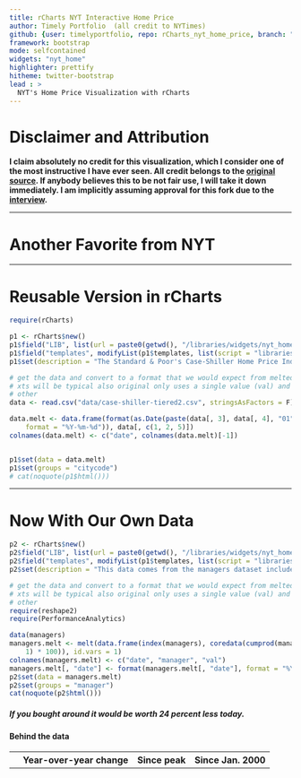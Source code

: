 ```yaml
---
title: rCharts NYT Interactive Home Price
author: Timely Portfolio  (all credit to NYTimes)
github: {user: timelyportfolio, repo: rCharts_nyt_home_price, branch: "gh-pages"}
framework: bootstrap
mode: selfcontained
widgets: "nyt_home"
highlighter: prettify
hitheme: twitter-bootstrap
lead : >
  NYT's Home Price Visualization with rCharts
---
```


# Disclaimer and Attribution

**I claim absolutely no credit for this visualization, which I consider one of the most instructive I have ever seen.  All credit belongs to the <a href = "http://www.nytimes.com/interactive/2011/05/31/business/economy/case-shiller-index.html" >original source</a>.  If anybody believes this to be not fair use, I will take it down immediately.  I am implicitly assuming approval for this fork due to the <a href = "http://datastori.es/data-stories-22-nyt-graphics-and-d3-with-mike-bostock-and-shan-carter/">interview</a>.** 




---
# Another Favorite from NYT
  


---
# Reusable Version in rCharts


```r
require(rCharts)

p1 <- rCharts$new()
p1$field("LIB", list(url = paste0(getwd(), "/libraries/widgets/nyt_home"), name = ""))
p1$field("templates", modifyList(p1$templates, list(script = "libraries/widgets/nyt_home/layouts/nyt_home.html")))
p1$set(description = "The Standard & Poor's Case-Shiller Home Price Index for 20 major metropolitan areas is one of the most closely watched gauges of the housing market. The figures for April were released June 25. Figures shown here are not seasonally adjusted or adjusted for inflation.")

# get the data and convert to a format that we would expect from melted
# xts will be typical also original only uses a single value (val) and not
# other
data <- read.csv("data/case-shiller-tiered2.csv", stringsAsFactors = F)

data.melt <- data.frame(format(as.Date(paste(data[, 3], data[, 4], "01", sep = "-"), 
    format = "%Y-%m-%d")), data[, c(1, 2, 5)])
colnames(data.melt) <- c("date", colnames(data.melt)[-1])


p1$set(data = data.melt)
p1$set(groups = "citycode")
# cat(noquote(p1$html()))
```


---
# Now With Our Own Data


```r
p2 <- rCharts$new()
p2$field("LIB", list(url = paste0(getwd(), "/libraries/widgets/nyt_home"), name = ""))
p2$field("templates", modifyList(p1$templates, list(script = "libraries/widgets/nyt_home/layouts/nyt_home.html")))
p2$set(description = "This data comes from the managers dataset included in the R package PerformanceAnalytics.")

# get the data and convert to a format that we would expect from melted
# xts will be typical also original only uses a single value (val) and not
# other
require(reshape2)
require(PerformanceAnalytics)

data(managers)
managers.melt <- melt(data.frame(index(managers), coredata(cumprod(managers + 
    1) * 100)), id.vars = 1)
colnames(managers.melt) <- c("date", "manager", "val")
managers.melt[, "date"] <- format(managers.melt[, "date"], format = "%Y-%m-%d")
p2$set(data = managers.melt)
p2$set(groups = "manager")
cat(noquote(p2$html()))
```

<!--Attribution:NYT Interactive http://www.nytimes.com/interactive/2011/05/31/business/economy/case-shiller-index.html-->

<div id="interactiveFreeFormMain">
<div class="g-shell">
<div class="g-tooltip">
<span class="g-playername-tooltip"></span>
<span class="g-dltype-tooltip"></span>
<span class="g-salary-tooltip"></span>
</div>
<h5 class="g-intro-sentence">
If you bought
<span class="g-selector g-city-selector"></span>
around
<span class="g-selector g-month-selector"></span>
<span class="g-selector g-date-selector"></span>
it would be worth
<span class="g-answer">24 percent less</span> today.
</h5>
<div class="g-chart"></div>
<div class="g-table-container">
<div class="g-table-intro">
<h4>Behind the data </h4>
<p class="g-table-readin"></p>
</div>
<table class="g-table">
<tr>
<th class="g-proper-city"></th>
<th class="g-yoy-chg" colspan="2">Year-over-year change</th>
<th class="g-peak-month-td" colspan="2">Since peak</th>
<th class="g-change-since-selected" colspan="2"> <span class="g-date-compare">Since Jan. 2000</span></th>
</tr>
</table>
</div>
</div>


<script>
(function() {
  var params = {
 "dom": "chart319873003ea",
"width":    800,
"height":    400,
"description": "This data comes from the managers dataset included in the R package PerformanceAnalytics.",
"data": {
 "date": [ "1996-01-31", "1996-02-29", "1996-03-31", "1996-04-30", "1996-05-31", "1996-06-30", "1996-07-31", "1996-08-31", "1996-09-30", "1996-10-31", "1996-11-30", "1996-12-31", "1997-01-31", "1997-02-28", "1997-03-31", "1997-04-30", "1997-05-31", "1997-06-30", "1997-07-31", "1997-08-31", "1997-09-30", "1997-10-31", "1997-11-30", "1997-12-31", "1998-01-31", "1998-02-28", "1998-03-31", "1998-04-30", "1998-05-31", "1998-06-30", "1998-07-31", "1998-08-31", "1998-09-30", "1998-10-31", "1998-11-30", "1998-12-31", "1999-01-31", "1999-02-28", "1999-03-31", "1999-04-30", "1999-05-31", "1999-06-30", "1999-07-31", "1999-08-31", "1999-09-30", "1999-10-31", "1999-11-30", "1999-12-31", "2000-01-31", "2000-02-29", "2000-03-31", "2000-04-30", "2000-05-31", "2000-06-30", "2000-07-31", "2000-08-31", "2000-09-30", "2000-10-31", "2000-11-30", "2000-12-31", "2001-01-31", "2001-02-28", "2001-03-31", "2001-04-30", "2001-05-31", "2001-06-30", "2001-07-31", "2001-08-31", "2001-09-30", "2001-10-31", "2001-11-30", "2001-12-31", "2002-01-31", "2002-02-28", "2002-03-31", "2002-04-30", "2002-05-31", "2002-06-30", "2002-07-31", "2002-08-31", "2002-09-30", "2002-10-31", "2002-11-30", "2002-12-31", "2003-01-31", "2003-02-28", "2003-03-31", "2003-04-30", "2003-05-31", "2003-06-30", "2003-07-31", "2003-08-31", "2003-09-30", "2003-10-31", "2003-11-30", "2003-12-31", "2004-01-31", "2004-02-29", "2004-03-31", "2004-04-30", "2004-05-31", "2004-06-30", "2004-07-31", "2004-08-31", "2004-09-30", "2004-10-31", "2004-11-30", "2004-12-31", "2005-01-31", "2005-02-28", "2005-03-31", "2005-04-30", "2005-05-31", "2005-06-30", "2005-07-31", "2005-08-31", "2005-09-30", "2005-10-31", "2005-11-30", "2005-12-31", "2006-01-31", "2006-02-28", "2006-03-31", "2006-04-30", "2006-05-31", "2006-06-30", "2006-07-31", "2006-08-31", "2006-09-30", "2006-10-31", "2006-11-30", "2006-12-31", "1996-01-31", "1996-02-29", "1996-03-31", "1996-04-30", "1996-05-31", "1996-06-30", "1996-07-31", "1996-08-31", "1996-09-30", "1996-10-31", "1996-11-30", "1996-12-31", "1997-01-31", "1997-02-28", "1997-03-31", "1997-04-30", "1997-05-31", "1997-06-30", "1997-07-31", "1997-08-31", "1997-09-30", "1997-10-31", "1997-11-30", "1997-12-31", "1998-01-31", "1998-02-28", "1998-03-31", "1998-04-30", "1998-05-31", "1998-06-30", "1998-07-31", "1998-08-31", "1998-09-30", "1998-10-31", "1998-11-30", "1998-12-31", "1999-01-31", "1999-02-28", "1999-03-31", "1999-04-30", "1999-05-31", "1999-06-30", "1999-07-31", "1999-08-31", "1999-09-30", "1999-10-31", "1999-11-30", "1999-12-31", "2000-01-31", "2000-02-29", "2000-03-31", "2000-04-30", "2000-05-31", "2000-06-30", "2000-07-31", "2000-08-31", "2000-09-30", "2000-10-31", "2000-11-30", "2000-12-31", "2001-01-31", "2001-02-28", "2001-03-31", "2001-04-30", "2001-05-31", "2001-06-30", "2001-07-31", "2001-08-31", "2001-09-30", "2001-10-31", "2001-11-30", "2001-12-31", "2002-01-31", "2002-02-28", "2002-03-31", "2002-04-30", "2002-05-31", "2002-06-30", "2002-07-31", "2002-08-31", "2002-09-30", "2002-10-31", "2002-11-30", "2002-12-31", "2003-01-31", "2003-02-28", "2003-03-31", "2003-04-30", "2003-05-31", "2003-06-30", "2003-07-31", "2003-08-31", "2003-09-30", "2003-10-31", "2003-11-30", "2003-12-31", "2004-01-31", "2004-02-29", "2004-03-31", "2004-04-30", "2004-05-31", "2004-06-30", "2004-07-31", "2004-08-31", "2004-09-30", "2004-10-31", "2004-11-30", "2004-12-31", "2005-01-31", "2005-02-28", "2005-03-31", "2005-04-30", "2005-05-31", "2005-06-30", "2005-07-31", "2005-08-31", "2005-09-30", "2005-10-31", "2005-11-30", "2005-12-31", "2006-01-31", "2006-02-28", "2006-03-31", "2006-04-30", "2006-05-31", "2006-06-30", "2006-07-31", "2006-08-31", "2006-09-30", "2006-10-31", "2006-11-30", "2006-12-31", "1996-01-31", "1996-02-29", "1996-03-31", "1996-04-30", "1996-05-31", "1996-06-30", "1996-07-31", "1996-08-31", "1996-09-30", "1996-10-31", "1996-11-30", "1996-12-31", "1997-01-31", "1997-02-28", "1997-03-31", "1997-04-30", "1997-05-31", "1997-06-30", "1997-07-31", "1997-08-31", "1997-09-30", "1997-10-31", "1997-11-30", "1997-12-31", "1998-01-31", "1998-02-28", "1998-03-31", "1998-04-30", "1998-05-31", "1998-06-30", "1998-07-31", "1998-08-31", "1998-09-30", "1998-10-31", "1998-11-30", "1998-12-31", "1999-01-31", "1999-02-28", "1999-03-31", "1999-04-30", "1999-05-31", "1999-06-30", "1999-07-31", "1999-08-31", "1999-09-30", "1999-10-31", "1999-11-30", "1999-12-31", "2000-01-31", "2000-02-29", "2000-03-31", "2000-04-30", "2000-05-31", "2000-06-30", "2000-07-31", "2000-08-31", "2000-09-30", "2000-10-31", "2000-11-30", "2000-12-31", "2001-01-31", "2001-02-28", "2001-03-31", "2001-04-30", "2001-05-31", "2001-06-30", "2001-07-31", "2001-08-31", "2001-09-30", "2001-10-31", "2001-11-30", "2001-12-31", "2002-01-31", "2002-02-28", "2002-03-31", "2002-04-30", "2002-05-31", "2002-06-30", "2002-07-31", "2002-08-31", "2002-09-30", "2002-10-31", "2002-11-30", "2002-12-31", "2003-01-31", "2003-02-28", "2003-03-31", "2003-04-30", "2003-05-31", "2003-06-30", "2003-07-31", "2003-08-31", "2003-09-30", "2003-10-31", "2003-11-30", "2003-12-31", "2004-01-31", "2004-02-29", "2004-03-31", "2004-04-30", "2004-05-31", "2004-06-30", "2004-07-31", "2004-08-31", "2004-09-30", "2004-10-31", "2004-11-30", "2004-12-31", "2005-01-31", "2005-02-28", "2005-03-31", "2005-04-30", "2005-05-31", "2005-06-30", "2005-07-31", "2005-08-31", "2005-09-30", "2005-10-31", "2005-11-30", "2005-12-31", "2006-01-31", "2006-02-28", "2006-03-31", "2006-04-30", "2006-05-31", "2006-06-30", "2006-07-31", "2006-08-31", "2006-09-30", "2006-10-31", "2006-11-30", "2006-12-31", "1996-01-31", "1996-02-29", "1996-03-31", "1996-04-30", "1996-05-31", "1996-06-30", "1996-07-31", "1996-08-31", "1996-09-30", "1996-10-31", "1996-11-30", "1996-12-31", "1997-01-31", "1997-02-28", "1997-03-31", "1997-04-30", "1997-05-31", "1997-06-30", "1997-07-31", "1997-08-31", "1997-09-30", "1997-10-31", "1997-11-30", "1997-12-31", "1998-01-31", "1998-02-28", "1998-03-31", "1998-04-30", "1998-05-31", "1998-06-30", "1998-07-31", "1998-08-31", "1998-09-30", "1998-10-31", "1998-11-30", "1998-12-31", "1999-01-31", "1999-02-28", "1999-03-31", "1999-04-30", "1999-05-31", "1999-06-30", "1999-07-31", "1999-08-31", "1999-09-30", "1999-10-31", "1999-11-30", "1999-12-31", "2000-01-31", "2000-02-29", "2000-03-31", "2000-04-30", "2000-05-31", "2000-06-30", "2000-07-31", "2000-08-31", "2000-09-30", "2000-10-31", "2000-11-30", "2000-12-31", "2001-01-31", "2001-02-28", "2001-03-31", "2001-04-30", "2001-05-31", "2001-06-30", "2001-07-31", "2001-08-31", "2001-09-30", "2001-10-31", "2001-11-30", "2001-12-31", "2002-01-31", "2002-02-28", "2002-03-31", "2002-04-30", "2002-05-31", "2002-06-30", "2002-07-31", "2002-08-31", "2002-09-30", "2002-10-31", "2002-11-30", "2002-12-31", "2003-01-31", "2003-02-28", "2003-03-31", "2003-04-30", "2003-05-31", "2003-06-30", "2003-07-31", "2003-08-31", "2003-09-30", "2003-10-31", "2003-11-30", "2003-12-31", "2004-01-31", "2004-02-29", "2004-03-31", "2004-04-30", "2004-05-31", "2004-06-30", "2004-07-31", "2004-08-31", "2004-09-30", "2004-10-31", "2004-11-30", "2004-12-31", "2005-01-31", "2005-02-28", "2005-03-31", "2005-04-30", "2005-05-31", "2005-06-30", "2005-07-31", "2005-08-31", "2005-09-30", "2005-10-31", "2005-11-30", "2005-12-31", "2006-01-31", "2006-02-28", "2006-03-31", "2006-04-30", "2006-05-31", "2006-06-30", "2006-07-31", "2006-08-31", "2006-09-30", "2006-10-31", "2006-11-30", "2006-12-31", "1996-01-31", "1996-02-29", "1996-03-31", "1996-04-30", "1996-05-31", "1996-06-30", "1996-07-31", "1996-08-31", "1996-09-30", "1996-10-31", "1996-11-30", "1996-12-31", "1997-01-31", "1997-02-28", "1997-03-31", "1997-04-30", "1997-05-31", "1997-06-30", "1997-07-31", "1997-08-31", "1997-09-30", "1997-10-31", "1997-11-30", "1997-12-31", "1998-01-31", "1998-02-28", "1998-03-31", "1998-04-30", "1998-05-31", "1998-06-30", "1998-07-31", "1998-08-31", "1998-09-30", "1998-10-31", "1998-11-30", "1998-12-31", "1999-01-31", "1999-02-28", "1999-03-31", "1999-04-30", "1999-05-31", "1999-06-30", "1999-07-31", "1999-08-31", "1999-09-30", "1999-10-31", "1999-11-30", "1999-12-31", "2000-01-31", "2000-02-29", "2000-03-31", "2000-04-30", "2000-05-31", "2000-06-30", "2000-07-31", "2000-08-31", "2000-09-30", "2000-10-31", "2000-11-30", "2000-12-31", "2001-01-31", "2001-02-28", "2001-03-31", "2001-04-30", "2001-05-31", "2001-06-30", "2001-07-31", "2001-08-31", "2001-09-30", "2001-10-31", "2001-11-30", "2001-12-31", "2002-01-31", "2002-02-28", "2002-03-31", "2002-04-30", "2002-05-31", "2002-06-30", "2002-07-31", "2002-08-31", "2002-09-30", "2002-10-31", "2002-11-30", "2002-12-31", "2003-01-31", "2003-02-28", "2003-03-31", "2003-04-30", "2003-05-31", "2003-06-30", "2003-07-31", "2003-08-31", "2003-09-30", "2003-10-31", "2003-11-30", "2003-12-31", "2004-01-31", "2004-02-29", "2004-03-31", "2004-04-30", "2004-05-31", "2004-06-30", "2004-07-31", "2004-08-31", "2004-09-30", "2004-10-31", "2004-11-30", "2004-12-31", "2005-01-31", "2005-02-28", "2005-03-31", "2005-04-30", "2005-05-31", "2005-06-30", "2005-07-31", "2005-08-31", "2005-09-30", "2005-10-31", "2005-11-30", "2005-12-31", "2006-01-31", "2006-02-28", "2006-03-31", "2006-04-30", "2006-05-31", "2006-06-30", "2006-07-31", "2006-08-31", "2006-09-30", "2006-10-31", "2006-11-30", "2006-12-31", "1996-01-31", "1996-02-29", "1996-03-31", "1996-04-30", "1996-05-31", "1996-06-30", "1996-07-31", "1996-08-31", "1996-09-30", "1996-10-31", "1996-11-30", "1996-12-31", "1997-01-31", "1997-02-28", "1997-03-31", "1997-04-30", "1997-05-31", "1997-06-30", "1997-07-31", "1997-08-31", "1997-09-30", "1997-10-31", "1997-11-30", "1997-12-31", "1998-01-31", "1998-02-28", "1998-03-31", "1998-04-30", "1998-05-31", "1998-06-30", "1998-07-31", "1998-08-31", "1998-09-30", "1998-10-31", "1998-11-30", "1998-12-31", "1999-01-31", "1999-02-28", "1999-03-31", "1999-04-30", "1999-05-31", "1999-06-30", "1999-07-31", "1999-08-31", "1999-09-30", "1999-10-31", "1999-11-30", "1999-12-31", "2000-01-31", "2000-02-29", "2000-03-31", "2000-04-30", "2000-05-31", "2000-06-30", "2000-07-31", "2000-08-31", "2000-09-30", "2000-10-31", "2000-11-30", "2000-12-31", "2001-01-31", "2001-02-28", "2001-03-31", "2001-04-30", "2001-05-31", "2001-06-30", "2001-07-31", "2001-08-31", "2001-09-30", "2001-10-31", "2001-11-30", "2001-12-31", "2002-01-31", "2002-02-28", "2002-03-31", "2002-04-30", "2002-05-31", "2002-06-30", "2002-07-31", "2002-08-31", "2002-09-30", "2002-10-31", "2002-11-30", "2002-12-31", "2003-01-31", "2003-02-28", "2003-03-31", "2003-04-30", "2003-05-31", "2003-06-30", "2003-07-31", "2003-08-31", "2003-09-30", "2003-10-31", "2003-11-30", "2003-12-31", "2004-01-31", "2004-02-29", "2004-03-31", "2004-04-30", "2004-05-31", "2004-06-30", "2004-07-31", "2004-08-31", "2004-09-30", "2004-10-31", "2004-11-30", "2004-12-31", "2005-01-31", "2005-02-28", "2005-03-31", "2005-04-30", "2005-05-31", "2005-06-30", "2005-07-31", "2005-08-31", "2005-09-30", "2005-10-31", "2005-11-30", "2005-12-31", "2006-01-31", "2006-02-28", "2006-03-31", "2006-04-30", "2006-05-31", "2006-06-30", "2006-07-31", "2006-08-31", "2006-09-30", "2006-10-31", "2006-11-30", "2006-12-31", "1996-01-31", "1996-02-29", "1996-03-31", "1996-04-30", "1996-05-31", "1996-06-30", "1996-07-31", "1996-08-31", "1996-09-30", "1996-10-31", "1996-11-30", "1996-12-31", "1997-01-31", "1997-02-28", "1997-03-31", "1997-04-30", "1997-05-31", "1997-06-30", "1997-07-31", "1997-08-31", "1997-09-30", "1997-10-31", "1997-11-30", "1997-12-31", "1998-01-31", "1998-02-28", "1998-03-31", "1998-04-30", "1998-05-31", "1998-06-30", "1998-07-31", "1998-08-31", "1998-09-30", "1998-10-31", "1998-11-30", "1998-12-31", "1999-01-31", "1999-02-28", "1999-03-31", "1999-04-30", "1999-05-31", "1999-06-30", "1999-07-31", "1999-08-31", "1999-09-30", "1999-10-31", "1999-11-30", "1999-12-31", "2000-01-31", "2000-02-29", "2000-03-31", "2000-04-30", "2000-05-31", "2000-06-30", "2000-07-31", "2000-08-31", "2000-09-30", "2000-10-31", "2000-11-30", "2000-12-31", "2001-01-31", "2001-02-28", "2001-03-31", "2001-04-30", "2001-05-31", "2001-06-30", "2001-07-31", "2001-08-31", "2001-09-30", "2001-10-31", "2001-11-30", "2001-12-31", "2002-01-31", "2002-02-28", "2002-03-31", "2002-04-30", "2002-05-31", "2002-06-30", "2002-07-31", "2002-08-31", "2002-09-30", "2002-10-31", "2002-11-30", "2002-12-31", "2003-01-31", "2003-02-28", "2003-03-31", "2003-04-30", "2003-05-31", "2003-06-30", "2003-07-31", "2003-08-31", "2003-09-30", "2003-10-31", "2003-11-30", "2003-12-31", "2004-01-31", "2004-02-29", "2004-03-31", "2004-04-30", "2004-05-31", "2004-06-30", "2004-07-31", "2004-08-31", "2004-09-30", "2004-10-31", "2004-11-30", "2004-12-31", "2005-01-31", "2005-02-28", "2005-03-31", "2005-04-30", "2005-05-31", "2005-06-30", "2005-07-31", "2005-08-31", "2005-09-30", "2005-10-31", "2005-11-30", "2005-12-31", "2006-01-31", "2006-02-28", "2006-03-31", "2006-04-30", "2006-05-31", "2006-06-30", "2006-07-31", "2006-08-31", "2006-09-30", "2006-10-31", "2006-11-30", "2006-12-31", "1996-01-31", "1996-02-29", "1996-03-31", "1996-04-30", "1996-05-31", "1996-06-30", "1996-07-31", "1996-08-31", "1996-09-30", "1996-10-31", "1996-11-30", "1996-12-31", "1997-01-31", "1997-02-28", "1997-03-31", "1997-04-30", "1997-05-31", "1997-06-30", "1997-07-31", "1997-08-31", "1997-09-30", "1997-10-31", "1997-11-30", "1997-12-31", "1998-01-31", "1998-02-28", "1998-03-31", "1998-04-30", "1998-05-31", "1998-06-30", "1998-07-31", "1998-08-31", "1998-09-30", "1998-10-31", "1998-11-30", "1998-12-31", "1999-01-31", "1999-02-28", "1999-03-31", "1999-04-30", "1999-05-31", "1999-06-30", "1999-07-31", "1999-08-31", "1999-09-30", "1999-10-31", "1999-11-30", "1999-12-31", "2000-01-31", "2000-02-29", "2000-03-31", "2000-04-30", "2000-05-31", "2000-06-30", "2000-07-31", "2000-08-31", "2000-09-30", "2000-10-31", "2000-11-30", "2000-12-31", "2001-01-31", "2001-02-28", "2001-03-31", "2001-04-30", "2001-05-31", "2001-06-30", "2001-07-31", "2001-08-31", "2001-09-30", "2001-10-31", "2001-11-30", "2001-12-31", "2002-01-31", "2002-02-28", "2002-03-31", "2002-04-30", "2002-05-31", "2002-06-30", "2002-07-31", "2002-08-31", "2002-09-30", "2002-10-31", "2002-11-30", "2002-12-31", "2003-01-31", "2003-02-28", "2003-03-31", "2003-04-30", "2003-05-31", "2003-06-30", "2003-07-31", "2003-08-31", "2003-09-30", "2003-10-31", "2003-11-30", "2003-12-31", "2004-01-31", "2004-02-29", "2004-03-31", "2004-04-30", "2004-05-31", "2004-06-30", "2004-07-31", "2004-08-31", "2004-09-30", "2004-10-31", "2004-11-30", "2004-12-31", "2005-01-31", "2005-02-28", "2005-03-31", "2005-04-30", "2005-05-31", "2005-06-30", "2005-07-31", "2005-08-31", "2005-09-30", "2005-10-31", "2005-11-30", "2005-12-31", "2006-01-31", "2006-02-28", "2006-03-31", "2006-04-30", "2006-05-31", "2006-06-30", "2006-07-31", "2006-08-31", "2006-09-30", "2006-10-31", "2006-11-30", "2006-12-31", "1996-01-31", "1996-02-29", "1996-03-31", "1996-04-30", "1996-05-31", "1996-06-30", "1996-07-31", "1996-08-31", "1996-09-30", "1996-10-31", "1996-11-30", "1996-12-31", "1997-01-31", "1997-02-28", "1997-03-31", "1997-04-30", "1997-05-31", "1997-06-30", "1997-07-31", "1997-08-31", "1997-09-30", "1997-10-31", "1997-11-30", "1997-12-31", "1998-01-31", "1998-02-28", "1998-03-31", "1998-04-30", "1998-05-31", "1998-06-30", "1998-07-31", "1998-08-31", "1998-09-30", "1998-10-31", "1998-11-30", "1998-12-31", "1999-01-31", "1999-02-28", "1999-03-31", "1999-04-30", "1999-05-31", "1999-06-30", "1999-07-31", "1999-08-31", "1999-09-30", "1999-10-31", "1999-11-30", "1999-12-31", "2000-01-31", "2000-02-29", "2000-03-31", "2000-04-30", "2000-05-31", "2000-06-30", "2000-07-31", "2000-08-31", "2000-09-30", "2000-10-31", "2000-11-30", "2000-12-31", "2001-01-31", "2001-02-28", "2001-03-31", "2001-04-30", "2001-05-31", "2001-06-30", "2001-07-31", "2001-08-31", "2001-09-30", "2001-10-31", "2001-11-30", "2001-12-31", "2002-01-31", "2002-02-28", "2002-03-31", "2002-04-30", "2002-05-31", "2002-06-30", "2002-07-31", "2002-08-31", "2002-09-30", "2002-10-31", "2002-11-30", "2002-12-31", "2003-01-31", "2003-02-28", "2003-03-31", "2003-04-30", "2003-05-31", "2003-06-30", "2003-07-31", "2003-08-31", "2003-09-30", "2003-10-31", "2003-11-30", "2003-12-31", "2004-01-31", "2004-02-29", "2004-03-31", "2004-04-30", "2004-05-31", "2004-06-30", "2004-07-31", "2004-08-31", "2004-09-30", "2004-10-31", "2004-11-30", "2004-12-31", "2005-01-31", "2005-02-28", "2005-03-31", "2005-04-30", "2005-05-31", "2005-06-30", "2005-07-31", "2005-08-31", "2005-09-30", "2005-10-31", "2005-11-30", "2005-12-31", "2006-01-31", "2006-02-28", "2006-03-31", "2006-04-30", "2006-05-31", "2006-06-30", "2006-07-31", "2006-08-31", "2006-09-30", "2006-10-31", "2006-11-30", "2006-12-31", "1996-01-31", "1996-02-29", "1996-03-31", "1996-04-30", "1996-05-31", "1996-06-30", "1996-07-31", "1996-08-31", "1996-09-30", "1996-10-31", "1996-11-30", "1996-12-31", "1997-01-31", "1997-02-28", "1997-03-31", "1997-04-30", "1997-05-31", "1997-06-30", "1997-07-31", "1997-08-31", "1997-09-30", "1997-10-31", "1997-11-30", "1997-12-31", "1998-01-31", "1998-02-28", "1998-03-31", "1998-04-30", "1998-05-31", "1998-06-30", "1998-07-31", "1998-08-31", "1998-09-30", "1998-10-31", "1998-11-30", "1998-12-31", "1999-01-31", "1999-02-28", "1999-03-31", "1999-04-30", "1999-05-31", "1999-06-30", "1999-07-31", "1999-08-31", "1999-09-30", "1999-10-31", "1999-11-30", "1999-12-31", "2000-01-31", "2000-02-29", "2000-03-31", "2000-04-30", "2000-05-31", "2000-06-30", "2000-07-31", "2000-08-31", "2000-09-30", "2000-10-31", "2000-11-30", "2000-12-31", "2001-01-31", "2001-02-28", "2001-03-31", "2001-04-30", "2001-05-31", "2001-06-30", "2001-07-31", "2001-08-31", "2001-09-30", "2001-10-31", "2001-11-30", "2001-12-31", "2002-01-31", "2002-02-28", "2002-03-31", "2002-04-30", "2002-05-31", "2002-06-30", "2002-07-31", "2002-08-31", "2002-09-30", "2002-10-31", "2002-11-30", "2002-12-31", "2003-01-31", "2003-02-28", "2003-03-31", "2003-04-30", "2003-05-31", "2003-06-30", "2003-07-31", "2003-08-31", "2003-09-30", "2003-10-31", "2003-11-30", "2003-12-31", "2004-01-31", "2004-02-29", "2004-03-31", "2004-04-30", "2004-05-31", "2004-06-30", "2004-07-31", "2004-08-31", "2004-09-30", "2004-10-31", "2004-11-30", "2004-12-31", "2005-01-31", "2005-02-28", "2005-03-31", "2005-04-30", "2005-05-31", "2005-06-30", "2005-07-31", "2005-08-31", "2005-09-30", "2005-10-31", "2005-11-30", "2005-12-31", "2006-01-31", "2006-02-28", "2006-03-31", "2006-04-30", "2006-05-31", "2006-06-30", "2006-07-31", "2006-08-31", "2006-09-30", "2006-10-31", "2006-11-30", "2006-12-31" ],
"manager": [ "HAM1", "HAM1", "HAM1", "HAM1", "HAM1", "HAM1", "HAM1", "HAM1", "HAM1", "HAM1", "HAM1", "HAM1", "HAM1", "HAM1", "HAM1", "HAM1", "HAM1", "HAM1", "HAM1", "HAM1", "HAM1", "HAM1", "HAM1", "HAM1", "HAM1", "HAM1", "HAM1", "HAM1", "HAM1", "HAM1", "HAM1", "HAM1", "HAM1", "HAM1", "HAM1", "HAM1", "HAM1", "HAM1", "HAM1", "HAM1", "HAM1", "HAM1", "HAM1", "HAM1", "HAM1", "HAM1", "HAM1", "HAM1", "HAM1", "HAM1", "HAM1", "HAM1", "HAM1", "HAM1", "HAM1", "HAM1", "HAM1", "HAM1", "HAM1", "HAM1", "HAM1", "HAM1", "HAM1", "HAM1", "HAM1", "HAM1", "HAM1", "HAM1", "HAM1", "HAM1", "HAM1", "HAM1", "HAM1", "HAM1", "HAM1", "HAM1", "HAM1", "HAM1", "HAM1", "HAM1", "HAM1", "HAM1", "HAM1", "HAM1", "HAM1", "HAM1", "HAM1", "HAM1", "HAM1", "HAM1", "HAM1", "HAM1", "HAM1", "HAM1", "HAM1", "HAM1", "HAM1", "HAM1", "HAM1", "HAM1", "HAM1", "HAM1", "HAM1", "HAM1", "HAM1", "HAM1", "HAM1", "HAM1", "HAM1", "HAM1", "HAM1", "HAM1", "HAM1", "HAM1", "HAM1", "HAM1", "HAM1", "HAM1", "HAM1", "HAM1", "HAM1", "HAM1", "HAM1", "HAM1", "HAM1", "HAM1", "HAM1", "HAM1", "HAM1", "HAM1", "HAM1", "HAM1", "HAM2", "HAM2", "HAM2", "HAM2", "HAM2", "HAM2", "HAM2", "HAM2", "HAM2", "HAM2", "HAM2", "HAM2", "HAM2", "HAM2", "HAM2", "HAM2", "HAM2", "HAM2", "HAM2", "HAM2", "HAM2", "HAM2", "HAM2", "HAM2", "HAM2", "HAM2", "HAM2", "HAM2", "HAM2", "HAM2", "HAM2", "HAM2", "HAM2", "HAM2", "HAM2", "HAM2", "HAM2", "HAM2", "HAM2", "HAM2", "HAM2", "HAM2", "HAM2", "HAM2", "HAM2", "HAM2", "HAM2", "HAM2", "HAM2", "HAM2", "HAM2", "HAM2", "HAM2", "HAM2", "HAM2", "HAM2", "HAM2", "HAM2", "HAM2", "HAM2", "HAM2", "HAM2", "HAM2", "HAM2", "HAM2", "HAM2", "HAM2", "HAM2", "HAM2", "HAM2", "HAM2", "HAM2", "HAM2", "HAM2", "HAM2", "HAM2", "HAM2", "HAM2", "HAM2", "HAM2", "HAM2", "HAM2", "HAM2", "HAM2", "HAM2", "HAM2", "HAM2", "HAM2", "HAM2", "HAM2", "HAM2", "HAM2", "HAM2", "HAM2", "HAM2", "HAM2", "HAM2", "HAM2", "HAM2", "HAM2", "HAM2", "HAM2", "HAM2", "HAM2", "HAM2", "HAM2", "HAM2", "HAM2", "HAM2", "HAM2", "HAM2", "HAM2", "HAM2", "HAM2", "HAM2", "HAM2", "HAM2", "HAM2", "HAM2", "HAM2", "HAM2", "HAM2", "HAM2", "HAM2", "HAM2", "HAM2", "HAM2", "HAM2", "HAM2", "HAM2", "HAM2", "HAM2", "HAM3", "HAM3", "HAM3", "HAM3", "HAM3", "HAM3", "HAM3", "HAM3", "HAM3", "HAM3", "HAM3", "HAM3", "HAM3", "HAM3", "HAM3", "HAM3", "HAM3", "HAM3", "HAM3", "HAM3", "HAM3", "HAM3", "HAM3", "HAM3", "HAM3", "HAM3", "HAM3", "HAM3", "HAM3", "HAM3", "HAM3", "HAM3", "HAM3", "HAM3", "HAM3", "HAM3", "HAM3", "HAM3", "HAM3", "HAM3", "HAM3", "HAM3", "HAM3", "HAM3", "HAM3", "HAM3", "HAM3", "HAM3", "HAM3", "HAM3", "HAM3", "HAM3", "HAM3", "HAM3", "HAM3", "HAM3", "HAM3", "HAM3", "HAM3", "HAM3", "HAM3", "HAM3", "HAM3", "HAM3", "HAM3", "HAM3", "HAM3", "HAM3", "HAM3", "HAM3", "HAM3", "HAM3", "HAM3", "HAM3", "HAM3", "HAM3", "HAM3", "HAM3", "HAM3", "HAM3", "HAM3", "HAM3", "HAM3", "HAM3", "HAM3", "HAM3", "HAM3", "HAM3", "HAM3", "HAM3", "HAM3", "HAM3", "HAM3", "HAM3", "HAM3", "HAM3", "HAM3", "HAM3", "HAM3", "HAM3", "HAM3", "HAM3", "HAM3", "HAM3", "HAM3", "HAM3", "HAM3", "HAM3", "HAM3", "HAM3", "HAM3", "HAM3", "HAM3", "HAM3", "HAM3", "HAM3", "HAM3", "HAM3", "HAM3", "HAM3", "HAM3", "HAM3", "HAM3", "HAM3", "HAM3", "HAM3", "HAM3", "HAM3", "HAM3", "HAM3", "HAM3", "HAM3", "HAM4", "HAM4", "HAM4", "HAM4", "HAM4", "HAM4", "HAM4", "HAM4", "HAM4", "HAM4", "HAM4", "HAM4", "HAM4", "HAM4", "HAM4", "HAM4", "HAM4", "HAM4", "HAM4", "HAM4", "HAM4", "HAM4", "HAM4", "HAM4", "HAM4", "HAM4", "HAM4", "HAM4", "HAM4", "HAM4", "HAM4", "HAM4", "HAM4", "HAM4", "HAM4", "HAM4", "HAM4", "HAM4", "HAM4", "HAM4", "HAM4", "HAM4", "HAM4", "HAM4", "HAM4", "HAM4", "HAM4", "HAM4", "HAM4", "HAM4", "HAM4", "HAM4", "HAM4", "HAM4", "HAM4", "HAM4", "HAM4", "HAM4", "HAM4", "HAM4", "HAM4", "HAM4", "HAM4", "HAM4", "HAM4", "HAM4", "HAM4", "HAM4", "HAM4", "HAM4", "HAM4", "HAM4", "HAM4", "HAM4", "HAM4", "HAM4", "HAM4", "HAM4", "HAM4", "HAM4", "HAM4", "HAM4", "HAM4", "HAM4", "HAM4", "HAM4", "HAM4", "HAM4", "HAM4", "HAM4", "HAM4", "HAM4", "HAM4", "HAM4", "HAM4", "HAM4", "HAM4", "HAM4", "HAM4", "HAM4", "HAM4", "HAM4", "HAM4", "HAM4", "HAM4", "HAM4", "HAM4", "HAM4", "HAM4", "HAM4", "HAM4", "HAM4", "HAM4", "HAM4", "HAM4", "HAM4", "HAM4", "HAM4", "HAM4", "HAM4", "HAM4", "HAM4", "HAM4", "HAM4", "HAM4", "HAM4", "HAM4", "HAM4", "HAM4", "HAM4", "HAM4", "HAM4", "HAM5", "HAM5", "HAM5", "HAM5", "HAM5", "HAM5", "HAM5", "HAM5", "HAM5", "HAM5", "HAM5", "HAM5", "HAM5", "HAM5", "HAM5", "HAM5", "HAM5", "HAM5", "HAM5", "HAM5", "HAM5", "HAM5", "HAM5", "HAM5", "HAM5", "HAM5", "HAM5", "HAM5", "HAM5", "HAM5", "HAM5", "HAM5", "HAM5", "HAM5", "HAM5", "HAM5", "HAM5", "HAM5", "HAM5", "HAM5", "HAM5", "HAM5", "HAM5", "HAM5", "HAM5", "HAM5", "HAM5", "HAM5", "HAM5", "HAM5", "HAM5", "HAM5", "HAM5", "HAM5", "HAM5", "HAM5", "HAM5", "HAM5", "HAM5", "HAM5", "HAM5", "HAM5", "HAM5", "HAM5", "HAM5", "HAM5", "HAM5", "HAM5", "HAM5", "HAM5", "HAM5", "HAM5", "HAM5", "HAM5", "HAM5", "HAM5", "HAM5", "HAM5", "HAM5", "HAM5", "HAM5", "HAM5", "HAM5", "HAM5", "HAM5", "HAM5", "HAM5", "HAM5", "HAM5", "HAM5", "HAM5", "HAM5", "HAM5", "HAM5", "HAM5", "HAM5", "HAM5", "HAM5", "HAM5", "HAM5", "HAM5", "HAM5", "HAM5", "HAM5", "HAM5", "HAM5", "HAM5", "HAM5", "HAM5", "HAM5", "HAM5", "HAM5", "HAM5", "HAM5", "HAM5", "HAM5", "HAM5", "HAM5", "HAM5", "HAM5", "HAM5", "HAM5", "HAM5", "HAM5", "HAM5", "HAM5", "HAM5", "HAM5", "HAM5", "HAM5", "HAM5", "HAM5", "HAM6", "HAM6", "HAM6", "HAM6", "HAM6", "HAM6", "HAM6", "HAM6", "HAM6", "HAM6", "HAM6", "HAM6", "HAM6", "HAM6", "HAM6", "HAM6", "HAM6", "HAM6", "HAM6", "HAM6", "HAM6", "HAM6", "HAM6", "HAM6", "HAM6", "HAM6", "HAM6", "HAM6", "HAM6", "HAM6", "HAM6", "HAM6", "HAM6", "HAM6", "HAM6", "HAM6", "HAM6", "HAM6", "HAM6", "HAM6", "HAM6", "HAM6", "HAM6", "HAM6", "HAM6", "HAM6", "HAM6", "HAM6", "HAM6", "HAM6", "HAM6", "HAM6", "HAM6", "HAM6", "HAM6", "HAM6", "HAM6", "HAM6", "HAM6", "HAM6", "HAM6", "HAM6", "HAM6", "HAM6", "HAM6", "HAM6", "HAM6", "HAM6", "HAM6", "HAM6", "HAM6", "HAM6", "HAM6", "HAM6", "HAM6", "HAM6", "HAM6", "HAM6", "HAM6", "HAM6", "HAM6", "HAM6", "HAM6", "HAM6", "HAM6", "HAM6", "HAM6", "HAM6", "HAM6", "HAM6", "HAM6", "HAM6", "HAM6", "HAM6", "HAM6", "HAM6", "HAM6", "HAM6", "HAM6", "HAM6", "HAM6", "HAM6", "HAM6", "HAM6", "HAM6", "HAM6", "HAM6", "HAM6", "HAM6", "HAM6", "HAM6", "HAM6", "HAM6", "HAM6", "HAM6", "HAM6", "HAM6", "HAM6", "HAM6", "HAM6", "HAM6", "HAM6", "HAM6", "HAM6", "HAM6", "HAM6", "HAM6", "HAM6", "HAM6", "HAM6", "HAM6", "HAM6", "EDHEC.LS.EQ", "EDHEC.LS.EQ", "EDHEC.LS.EQ", "EDHEC.LS.EQ", "EDHEC.LS.EQ", "EDHEC.LS.EQ", "EDHEC.LS.EQ", "EDHEC.LS.EQ", "EDHEC.LS.EQ", "EDHEC.LS.EQ", "EDHEC.LS.EQ", "EDHEC.LS.EQ", "EDHEC.LS.EQ", "EDHEC.LS.EQ", "EDHEC.LS.EQ", "EDHEC.LS.EQ", "EDHEC.LS.EQ", "EDHEC.LS.EQ", "EDHEC.LS.EQ", "EDHEC.LS.EQ", "EDHEC.LS.EQ", "EDHEC.LS.EQ", "EDHEC.LS.EQ", "EDHEC.LS.EQ", "EDHEC.LS.EQ", "EDHEC.LS.EQ", "EDHEC.LS.EQ", "EDHEC.LS.EQ", "EDHEC.LS.EQ", "EDHEC.LS.EQ", "EDHEC.LS.EQ", "EDHEC.LS.EQ", "EDHEC.LS.EQ", "EDHEC.LS.EQ", "EDHEC.LS.EQ", "EDHEC.LS.EQ", "EDHEC.LS.EQ", "EDHEC.LS.EQ", "EDHEC.LS.EQ", "EDHEC.LS.EQ", "EDHEC.LS.EQ", "EDHEC.LS.EQ", "EDHEC.LS.EQ", "EDHEC.LS.EQ", "EDHEC.LS.EQ", "EDHEC.LS.EQ", "EDHEC.LS.EQ", "EDHEC.LS.EQ", "EDHEC.LS.EQ", "EDHEC.LS.EQ", "EDHEC.LS.EQ", "EDHEC.LS.EQ", "EDHEC.LS.EQ", "EDHEC.LS.EQ", "EDHEC.LS.EQ", "EDHEC.LS.EQ", "EDHEC.LS.EQ", "EDHEC.LS.EQ", "EDHEC.LS.EQ", "EDHEC.LS.EQ", "EDHEC.LS.EQ", "EDHEC.LS.EQ", "EDHEC.LS.EQ", "EDHEC.LS.EQ", "EDHEC.LS.EQ", "EDHEC.LS.EQ", "EDHEC.LS.EQ", "EDHEC.LS.EQ", "EDHEC.LS.EQ", "EDHEC.LS.EQ", "EDHEC.LS.EQ", "EDHEC.LS.EQ", "EDHEC.LS.EQ", "EDHEC.LS.EQ", "EDHEC.LS.EQ", "EDHEC.LS.EQ", "EDHEC.LS.EQ", "EDHEC.LS.EQ", "EDHEC.LS.EQ", "EDHEC.LS.EQ", "EDHEC.LS.EQ", "EDHEC.LS.EQ", "EDHEC.LS.EQ", "EDHEC.LS.EQ", "EDHEC.LS.EQ", "EDHEC.LS.EQ", "EDHEC.LS.EQ", "EDHEC.LS.EQ", "EDHEC.LS.EQ", "EDHEC.LS.EQ", "EDHEC.LS.EQ", "EDHEC.LS.EQ", "EDHEC.LS.EQ", "EDHEC.LS.EQ", "EDHEC.LS.EQ", "EDHEC.LS.EQ", "EDHEC.LS.EQ", "EDHEC.LS.EQ", "EDHEC.LS.EQ", "EDHEC.LS.EQ", "EDHEC.LS.EQ", "EDHEC.LS.EQ", "EDHEC.LS.EQ", "EDHEC.LS.EQ", "EDHEC.LS.EQ", "EDHEC.LS.EQ", "EDHEC.LS.EQ", "EDHEC.LS.EQ", "EDHEC.LS.EQ", "EDHEC.LS.EQ", "EDHEC.LS.EQ", "EDHEC.LS.EQ", "EDHEC.LS.EQ", "EDHEC.LS.EQ", "EDHEC.LS.EQ", "EDHEC.LS.EQ", "EDHEC.LS.EQ", "EDHEC.LS.EQ", "EDHEC.LS.EQ", "EDHEC.LS.EQ", "EDHEC.LS.EQ", "EDHEC.LS.EQ", "EDHEC.LS.EQ", "EDHEC.LS.EQ", "EDHEC.LS.EQ", "EDHEC.LS.EQ", "EDHEC.LS.EQ", "EDHEC.LS.EQ", "EDHEC.LS.EQ", "EDHEC.LS.EQ", "EDHEC.LS.EQ", "EDHEC.LS.EQ", "SP500.TR", "SP500.TR", "SP500.TR", "SP500.TR", "SP500.TR", "SP500.TR", "SP500.TR", "SP500.TR", "SP500.TR", "SP500.TR", "SP500.TR", "SP500.TR", "SP500.TR", "SP500.TR", "SP500.TR", "SP500.TR", "SP500.TR", "SP500.TR", "SP500.TR", "SP500.TR", "SP500.TR", "SP500.TR", "SP500.TR", "SP500.TR", "SP500.TR", "SP500.TR", "SP500.TR", "SP500.TR", "SP500.TR", "SP500.TR", "SP500.TR", "SP500.TR", "SP500.TR", "SP500.TR", "SP500.TR", "SP500.TR", "SP500.TR", "SP500.TR", "SP500.TR", "SP500.TR", "SP500.TR", "SP500.TR", "SP500.TR", "SP500.TR", "SP500.TR", "SP500.TR", "SP500.TR", "SP500.TR", "SP500.TR", "SP500.TR", "SP500.TR", "SP500.TR", "SP500.TR", "SP500.TR", "SP500.TR", "SP500.TR", "SP500.TR", "SP500.TR", "SP500.TR", "SP500.TR", "SP500.TR", "SP500.TR", "SP500.TR", "SP500.TR", "SP500.TR", "SP500.TR", "SP500.TR", "SP500.TR", "SP500.TR", "SP500.TR", "SP500.TR", "SP500.TR", "SP500.TR", "SP500.TR", "SP500.TR", "SP500.TR", "SP500.TR", "SP500.TR", "SP500.TR", "SP500.TR", "SP500.TR", "SP500.TR", "SP500.TR", "SP500.TR", "SP500.TR", "SP500.TR", "SP500.TR", "SP500.TR", "SP500.TR", "SP500.TR", "SP500.TR", "SP500.TR", "SP500.TR", "SP500.TR", "SP500.TR", "SP500.TR", "SP500.TR", "SP500.TR", "SP500.TR", "SP500.TR", "SP500.TR", "SP500.TR", "SP500.TR", "SP500.TR", "SP500.TR", "SP500.TR", "SP500.TR", "SP500.TR", "SP500.TR", "SP500.TR", "SP500.TR", "SP500.TR", "SP500.TR", "SP500.TR", "SP500.TR", "SP500.TR", "SP500.TR", "SP500.TR", "SP500.TR", "SP500.TR", "SP500.TR", "SP500.TR", "SP500.TR", "SP500.TR", "SP500.TR", "SP500.TR", "SP500.TR", "SP500.TR", "SP500.TR", "SP500.TR", "SP500.TR", "SP500.TR", "US.10Y.TR", "US.10Y.TR", "US.10Y.TR", "US.10Y.TR", "US.10Y.TR", "US.10Y.TR", "US.10Y.TR", "US.10Y.TR", "US.10Y.TR", "US.10Y.TR", "US.10Y.TR", "US.10Y.TR", "US.10Y.TR", "US.10Y.TR", "US.10Y.TR", "US.10Y.TR", "US.10Y.TR", "US.10Y.TR", "US.10Y.TR", "US.10Y.TR", "US.10Y.TR", "US.10Y.TR", "US.10Y.TR", "US.10Y.TR", "US.10Y.TR", "US.10Y.TR", "US.10Y.TR", "US.10Y.TR", "US.10Y.TR", "US.10Y.TR", "US.10Y.TR", "US.10Y.TR", "US.10Y.TR", "US.10Y.TR", "US.10Y.TR", "US.10Y.TR", "US.10Y.TR", "US.10Y.TR", "US.10Y.TR", "US.10Y.TR", "US.10Y.TR", "US.10Y.TR", "US.10Y.TR", "US.10Y.TR", "US.10Y.TR", "US.10Y.TR", "US.10Y.TR", "US.10Y.TR", "US.10Y.TR", "US.10Y.TR", "US.10Y.TR", "US.10Y.TR", "US.10Y.TR", "US.10Y.TR", "US.10Y.TR", "US.10Y.TR", "US.10Y.TR", "US.10Y.TR", "US.10Y.TR", "US.10Y.TR", "US.10Y.TR", "US.10Y.TR", "US.10Y.TR", "US.10Y.TR", "US.10Y.TR", "US.10Y.TR", "US.10Y.TR", "US.10Y.TR", "US.10Y.TR", "US.10Y.TR", "US.10Y.TR", "US.10Y.TR", "US.10Y.TR", "US.10Y.TR", "US.10Y.TR", "US.10Y.TR", "US.10Y.TR", "US.10Y.TR", "US.10Y.TR", "US.10Y.TR", "US.10Y.TR", "US.10Y.TR", "US.10Y.TR", "US.10Y.TR", "US.10Y.TR", "US.10Y.TR", "US.10Y.TR", "US.10Y.TR", "US.10Y.TR", "US.10Y.TR", "US.10Y.TR", "US.10Y.TR", "US.10Y.TR", "US.10Y.TR", "US.10Y.TR", "US.10Y.TR", "US.10Y.TR", "US.10Y.TR", "US.10Y.TR", "US.10Y.TR", "US.10Y.TR", "US.10Y.TR", "US.10Y.TR", "US.10Y.TR", "US.10Y.TR", "US.10Y.TR", "US.10Y.TR", "US.10Y.TR", "US.10Y.TR", "US.10Y.TR", "US.10Y.TR", "US.10Y.TR", "US.10Y.TR", "US.10Y.TR", "US.10Y.TR", "US.10Y.TR", "US.10Y.TR", "US.10Y.TR", "US.10Y.TR", "US.10Y.TR", "US.10Y.TR", "US.10Y.TR", "US.10Y.TR", "US.10Y.TR", "US.10Y.TR", "US.10Y.TR", "US.10Y.TR", "US.10Y.TR", "US.10Y.TR", "US.10Y.TR", "US.10Y.TR", "US.10Y.TR", "US.3m.TR", "US.3m.TR", "US.3m.TR", "US.3m.TR", "US.3m.TR", "US.3m.TR", "US.3m.TR", "US.3m.TR", "US.3m.TR", "US.3m.TR", "US.3m.TR", "US.3m.TR", "US.3m.TR", "US.3m.TR", "US.3m.TR", "US.3m.TR", "US.3m.TR", "US.3m.TR", "US.3m.TR", "US.3m.TR", "US.3m.TR", "US.3m.TR", "US.3m.TR", "US.3m.TR", "US.3m.TR", "US.3m.TR", "US.3m.TR", "US.3m.TR", "US.3m.TR", "US.3m.TR", "US.3m.TR", "US.3m.TR", "US.3m.TR", "US.3m.TR", "US.3m.TR", "US.3m.TR", "US.3m.TR", "US.3m.TR", "US.3m.TR", "US.3m.TR", "US.3m.TR", "US.3m.TR", "US.3m.TR", "US.3m.TR", "US.3m.TR", "US.3m.TR", "US.3m.TR", "US.3m.TR", "US.3m.TR", "US.3m.TR", "US.3m.TR", "US.3m.TR", "US.3m.TR", "US.3m.TR", "US.3m.TR", "US.3m.TR", "US.3m.TR", "US.3m.TR", "US.3m.TR", "US.3m.TR", "US.3m.TR", "US.3m.TR", "US.3m.TR", "US.3m.TR", "US.3m.TR", "US.3m.TR", "US.3m.TR", "US.3m.TR", "US.3m.TR", "US.3m.TR", "US.3m.TR", "US.3m.TR", "US.3m.TR", "US.3m.TR", "US.3m.TR", "US.3m.TR", "US.3m.TR", "US.3m.TR", "US.3m.TR", "US.3m.TR", "US.3m.TR", "US.3m.TR", "US.3m.TR", "US.3m.TR", "US.3m.TR", "US.3m.TR", "US.3m.TR", "US.3m.TR", "US.3m.TR", "US.3m.TR", "US.3m.TR", "US.3m.TR", "US.3m.TR", "US.3m.TR", "US.3m.TR", "US.3m.TR", "US.3m.TR", "US.3m.TR", "US.3m.TR", "US.3m.TR", "US.3m.TR", "US.3m.TR", "US.3m.TR", "US.3m.TR", "US.3m.TR", "US.3m.TR", "US.3m.TR", "US.3m.TR", "US.3m.TR", "US.3m.TR", "US.3m.TR", "US.3m.TR", "US.3m.TR", "US.3m.TR", "US.3m.TR", "US.3m.TR", "US.3m.TR", "US.3m.TR", "US.3m.TR", "US.3m.TR", "US.3m.TR", "US.3m.TR", "US.3m.TR", "US.3m.TR", "US.3m.TR", "US.3m.TR", "US.3m.TR", "US.3m.TR", "US.3m.TR", "US.3m.TR", "US.3m.TR", "US.3m.TR" ],
"val": [ 100.74, 102.68, 104.28, 103.33, 104.11, 103.71, 101.31, 105.31, 106.86, 109.94, 111.65, 113.62, 116.03, 116.28, 117.38, 118.85, 124.06, 126.93, 128.88, 131.93, 134.82, 132.03, 135.33, 136.82, 137.59, 143.49, 148.69, 149.85, 146.38, 148.16, 144.97, 131.29, 134.54, 142.05, 143.84, 145.23, 143.88, 145.24, 151.95, 159.69, 162.28, 167.57, 169.21, 166.42, 165.67, 165.57, 166.15,  168.6, 166.88, 168.93, 178.64, 182.25, 188.43, 190.75, 191.68,  199.1, 199.36, 197.82, 199.88, 198.52, 200.09, 201.73, 199.61,  206.5, 218.45, 218.91, 223.44, 227.04, 219.96,  220.2, 227.69, 243.08, 246.36, 243.31, 244.84, 245.96,  245.6, 239.68, 221.58, 223.29, 210.45,  216.7, 231.02, 223.56, 214.35, 208.97, 216.58, 230.68, 238.45, 245.79, 250.12, 250.19, 252.45, 264.59, 269.06, 276.46, 277.92,  277.9, 280.31, 279.11,  281.4, 288.69, 288.69, 290.27, 292.83, 292.65, 304.18, 317.57,  317.6, 324.43, 317.71, 311.07, 312.41, 317.44, 320.33, 323.95,  332.4, 326.19, 333.72, 342.43, 366.13, 371.44, 386.18, 385.76, 375.46, 383.57, 378.04, 384.13, 386.74, 403.26, 407.98, 412.67, null, null, null, null, null, null, null, null, null, null, null, null, null, null, null, null, null, null, null, null, null, null, null, null, null, null, null, null, null, null, null, null, null, null, null, null, null, null, null, null, null, null, null, null, null, null, null, null, null, null, null, null, null, null, null, null, null, null, null, null, null, null, null, null, null, null, null, null, null, null, null, null, null, null, null, null, null, null, null, null, null, null, null, null, null, null, null, null, null, null, null, null, null, null, null, null, null, null, null, null, null, null, null, null, null, null, null, null, null, null, null, null, null, null, null, null, null, null, null, null, null, null, null, null, null, null, null, null, null, null, null, null, 103.49, 107.12, 109.89, 114.82, 118.87, 115.27, 111.39, 116.52, 124.13, 129.03, 137.63, 140.57, 151.41, 145.75, 140.85, 144.88, 155.88, 156.72, 173.66, 173.17, 182.68, 176.21, 179.31, 179.26, 188.06, 196.83, 200.92, 205.62, 202.82, 210.84, 210.94,  195.8, 208.82, 207.75, 219.28, 229.46, 235.63, 223.14, 227.31, 236.79, 238.66, 251.72, 252.77, 255.86,  257.6, 276.84, 306.57, 324.35, 322.73,  380.7, 381.76, 376.91, 368.32, 383.31, 363.19, 392.06, 369.59, 375.58, 361.76, 367.87, 377.51, 364.11, 360.11, 364.86, 362.93, 354.32, 353.54, 344.85,  342.5, 335.48,  343.8, 344.42, 339.43, 325.37, 332.11, 323.71, 322.93, 308.37, 297.88,  298.6, 285.49,  288.4, 298.49, 279.03, 278.61,  279.2,  282.3, 297.12, 309.69, 313.06, 315.75, 325.29, 324.48, 344.11, 348.17, 351.48, 353.37, 358.43, 357.06, 349.92, 347.58, 347.93, 335.85, 333.97,  332.9, 332.54, 350.96, 357.31, 359.92, 374.93, 378.42,  377.7,  386.5, 387.85, 395.72, 394.93, 402.71, 398.24, 404.69, 412.02, 426.48, 437.83, 443.04, 444.41, 434.99, 426.77, 431.12, 442.03, 445.21, 453.36, 465.55, 470.67, 102.22, 104.21, 103.19, 105.63, 105.92, 105.72, 101.01, 104.55, 112.47, 110.44,  115.5, 120.57, 125.84, 129.77, 131.23, 135.88,  146.6, 152.64, 164.76, 167.11, 170.74,  171.7, 170.55, 172.52, 171.82, 177.38, 184.55, 189.02, 188.13, 185.63, 172.21, 141.91, 149.71, 142.18, 154.79, 153.11, 159.39, 150.64, 141.38, 151.05, 160.64, 162.13, 166.17, 159.41, 155.72, 159.66, 155.27, 156.67, 163.31, 170.97, 166.41, 157.07, 158.75, 169.33, 164.82, 173.89, 183.56, 168.52, 156.12, 163.39, 177.51,  168.1,  165.5, 170.08, 195.73, 180.42, 170.39, 156.28, 139.48,    146,  156.7, 174.55, 168.54, 164.28, 186.92, 198.28, 198.64, 189.24, 162.63, 159.51, 141.81,  143.1, 154.69, 160.16, 154.69, 153.96, 157.84, 175.94, 191.67, 200.87, 207.32,  205.6, 207.49, 220.65, 239.64, 251.34, 254.66, 265.89, 271.36, 248.05, 243.59, 244.71, 236.46, 243.65, 253.54, 251.79,  273.3, 286.11, 287.32, 278.18, 272.12, 269.56, 272.93, 292.58, 311.07, 302.92, 292.86, 284.28, 302.39, 313.03, 330.31, 312.51, 315.85, 321.54, 315.62, 320.48, 316.64, 310.84, 316.97, 333.38, 345.82, 352.94, null, null, null, null, null, null, null, null, null, null, null, null, null, null, null, null, null, null, null, null, null, null, null, null, null, null, null, null, null, null, null, null, null, null, null, null, null, null, null, null, null, null, null, null, null, null, null, null, null, null, null, null, null, null, null, null, null, null, null, null, null, null, null, null, null, null, null, null, null, null, null, null, null, null, null, null, null, null, null, null, null, null, null, null, null, null, null, null, null, null, null, null, null, null, null, null, null, null, null, null, null, null, null, null, null, null, null, null, null, null, null, null, null, null, null, null, null, null, null, null, null, null, null, null, null, null, null, null, null, null, null, null, null, null, null, null, null, null, null, null, null, null, null, null, null, null, null, null, null, null, null, null, null, null, null, null, null, null, null, null, null, null, null, null, null, null, null, null, null, null, null, null, null, null, null, null, null, null, null, null, null, null, null, null, null, null, null, null, null, null, null, null, null, null, null, null, null, null, null, null, null, null, null, null, null, null, null, null, null, null, null, null, null, null, null, null, null, null, null, null, null, null, null, null, null, null, null, null, null, null, null, null, null, null, null, null, null, null, null, null, null, null, null, null, null, null, null, null, null, null, null, null, null, null, null, null, null, null, null, null, null, null, null, null, null, null, null, null, null, null, null, null, null, null, null, null, null, null, null, null, null, null, null, null, null, null, null, null, null, null, null, null, null, null, null, null, null, null, null, null, null, null, null, null, null, null, null, null, null, null, null, null, null, null, null, null, null, null, null, null, null, null, null, null, null, null, null, null, null, null, null, null, null, null, null, null, null, null, null, null, null, null, null, null, null, null, null, null, null, null, null, null, null, null, null, null, null, null, null, null, null, null, null, null, null, null, null, null, null, null, null, null, null, null, null, null, null, null, null, null, null, null, null, null, null, null, null, null, null, null, null, null, null, null, null, null,  103.4, 104.36, 105.36, 106.91, 109.67, 110.09, 105.22, 107.44, 113.49, 116.62, 125.44, 122.96, 130.64, 131.66, 126.25, 133.79, 141.93, 148.29,  160.1, 151.13, 159.41, 154.09, 161.22,    164, 165.82, 177.77, 186.87, 188.76, 185.51, 193.05,    191, 163.38, 173.85, 187.99, 199.38, 210.86, 219.68, 212.85, 221.36, 229.93,  224.5, 236.96, 229.57, 228.44, 222.18, 236.25, 241.04, 255.24, 242.43, 237.85, 261.11, 253.25, 248.06, 254.18, 250.22, 265.76, 251.72, 250.67, 230.91, 232.05, 240.28, 218.37, 204.52, 220.42, 221.89,  216.5, 214.38, 200.96, 184.72, 188.25, 202.69, 204.47, 201.49,  197.6, 205.03,  192.6, 191.18, 177.57, 163.72,  164.8, 146.88, 159.81, 169.22, 159.29, 155.11, 152.79, 154.27, 166.98, 175.78, 178.03, 181.17,  184.7, 182.74, 193.08, 194.78, 204.99, 208.76, 211.66, 208.47, 205.19, 208.01, 212.06, 205.04, 205.88, 208.11, 211.29, 219.85, 227.32, 221.78, 226.45, 222.44, 218.21, 225.15, 225.47, 233.86, 231.73, 233.61, 229.71, 238.39, 238.46, 244.78, 245.44, 248.51, 251.84, 244.59, 244.93, 246.45, 252.32, 258.83, 267.26, 272.34, 276.16, 100.38, 96.835, 95.811, 94.145, 93.634, 95.045,  94.95, 94.524, 96.631, 99.404, 102.18, 100.04, 99.989, 99.822, 97.868,  99.78, 100.81, 102.49, 106.75, 104.46, 106.71, 109.51, 109.77, 111.21, 113.51, 112.55, 112.73,  113.1, 114.35, 115.86, 115.92, 120.47, 126.56,  125.3, 124.13, 125.41, 125.93, 120.29, 121.36, 120.84, 118.53, 117.43, 117.16, 116.56, 117.87,  117.3, 116.63, 115.06, 113.83, 115.73,  119.7, 118.57, 118.62, 121.47, 121.97, 123.97, 123.95, 124.94, 128.33, 132.16, 132.29, 134.22, 134.61,  131.1, 131.01, 131.62, 135.77, 137.85, 140.99, 144.93, 140.25, 137.79, 138.47, 140.24, 135.03,  138.9, 140.07, 142.95, 147.44, 151.84, 158.95, 155.76, 152.53, 157.93, 156.56, 160.89, 159.75,  159.8, 167.25, 165.27, 153.55,  155.2, 162.26, 158.23, 158.69, 160.01, 162.21, 164.92, 167.43, 159.34, 158.25, 159.32, 161.67,  166.7, 167.35, 169.12, 165.27, 167.74, 169.45, 166.87, 165.66, 170.18, 173.15, 174.57, 170.49, 174.36, 170.66,  168.2, 169.07, 171.08, 169.95, 169.72, 166.35, 164.23,  164.1, 164.46, 167.06, 170.71, 172.66, 173.67, 176.13,  173.4, 100.46, 100.86, 101.23, 101.66, 102.11, 102.53,    103, 103.46, 103.95,  104.4, 104.84,  105.3, 105.79,  106.2, 106.65, 107.16, 107.71,  108.1, 108.58, 109.05, 109.55, 110.02, 110.45, 110.92, 111.44, 111.83, 112.36, 112.87, 113.34, 113.81, 114.32, 114.84, 115.42, 115.88, 116.26, 116.72, 117.14, 117.47, 117.96, 118.41, 118.87, 119.37, 119.86, 120.34, 120.88, 121.35, 121.84, 122.39, 122.91, 123.45, 124.09, 124.67, 125.43, 125.97, 126.55,  127.2, 127.87, 128.53, 129.24, 129.95, 130.81,  131.3, 131.91, 132.49,    133, 133.39, 133.83, 134.26, 134.83, 135.19, 135.48, 135.69, 135.89, 136.07, 136.28, 136.49, 136.71,  136.9, 137.11,  137.3, 137.52, 137.73, 137.95, 138.11, 138.25, 138.37, 138.53, 138.66,  138.8, 138.99, 139.09,  139.2, 139.34, 139.44, 139.56, 139.69, 139.81, 139.91, 140.03, 140.15, 140.27, 140.36, 140.52, 140.69, 140.87, 141.06, 141.25, 141.55, 141.79, 142.01, 142.36, 142.68, 143.05, 143.38, 143.72, 144.13, 144.56, 144.95, 145.42, 145.89, 146.34, 146.82, 147.38, 147.92, 148.52, 149.09, 149.72, 150.38, 151.07, 151.64,  152.3, 152.97 ] 
},
"groups": "manager",
"id": "chart319873003ea" 
}
  
  //set description of the data provided in params
  d3.select('.g-table-readin').text( params.description );
  //http://stackoverflow.com/questions/196972/convert-string-to-title-case-with-javascript
  function toTitleCase(str)
    {
        return str.replace(/\w\S*/g, function(txt){return txt.charAt(0).toUpperCase() + txt.substr(1).toLowerCase();});
    }
  
  //set table heading to groups
  d3.select('.g-proper-city').text( toTitleCase(params.groups) );
  
  var nytMonths = {"Jan": "Jan.",
                   "Feb": "Feb.",
                   "Mar": "March",
                   "Apr": "April",
                   "May": "May",
                   "Jun": "June",
                   "Jul": "July",
                   "Aug": "Aug.",
                   "Sep": "Sept",
                   "Oct": "Oct.",
                   "Nov": "Nov.",
                   "Dec": "Dec."
                    }

  d3.selection.prototype.moveToFront = function() {
    return this.each(function(){
      this.parentNode.appendChild(this);
    });
  };

  var margin = {top: 20, right: 10, bottom: 1, left: 10},
      width = 950 - margin.left - margin.right,
      height = 500 - margin.top - margin.bottom;

  var formatYear = d3.time.format("'%y"),
      format = d3.time.format("%m/%d/%y"),
      bisectDate = d3.bisector(function(d) { return d.date; }).left,
      formatToMonth = d3.time.format("%B %Y"),
      formatPercent = d3.format(".1%"),
      formatVal = d3.format(".1f"),
      formatMonAbb = d3.time.format("%b. %Y"),
      formatMonAbb2 = d3.time.format("%b"),
      formatMonthOnly = d3.time.format("%b"),
      formatYearOnly = d3.time.format("%Y"),
      formatPercentChange = d3.format("+%"),
      formatChangeInWords = function (val) {
        var change =  100 - formatNumberWords(val);
        var str = change > 0 ? " percent less" : " percent more";
        if (change < 1 && change > -1 ) {
          return "about the same";
        };
        return (Math.abs(change) + str);
      },
      formatNumberWords = d3.format("0f"),
      formatPercentChange2 = function(d) { return d/100},
      formatFullYear = d3.time.format("%Y"),
      defaultCity = params.data[params.groups][0],
      currentCity,
      hoverCity,
      currentDateIndex,
      defaultDateIndex = 39, //TODO Calculate it!
      currentPriceTier = "val";

  var formatAxes = function(d) {
    var adj = d - 100;
    if (adj == 0) { return "Starting price"; }
    if (adj < 0) { return Math.abs(adj) + "% less"; }
    if (adj > 0) { return Math.abs(adj) + "% more"; }
  };

  var x = d3.time.scale()
      .range([0, width]);

  var y = d3.scale.log()
      .range([height, 0]);

  var barScale = d3.scale.linear()
      .range([0,75])
      .domain([0,75])

  var line = d3.svg.line()
      .x(function(d) { return x(d.date); })
      .y(function(d) { return y(d.adjustedVal); })
      .defined(function(d) { return !isNaN(d.adjustedVal); })

  var slider = d3.select(".g-chart").append("div")
      .attr("class", "g-slider")
      .style("width", width + "px")
      .style("margin-left", margin.left + "px");

  slider.append("div")
      .attr("class", "g-slider-tray")

  var sliderFill = slider.append("div")
      .attr("class", "g-slider-fill")

  var sliderHandle = slider.append("div")
      .attr("class", "g-slider-handle");

    sliderHandle.append("img")
      .attr("class", "g-slider-handle-icon")
      .attr("src", "http://graphics8.nytimes.com/newsgraphics/2013/05/28/case-shiller/2a8c44bdaf0703a2361add917782a6dd88c7d81e/handle@2x.png")

  var svg = d3.select(".g-chart").append("svg")
      .attr("width", width + margin.left + margin.right)
      .attr("height", height + margin.top + margin.bottom)
      .attr("class", "g-svg")
    .append("g")
      .attr("transform", "translate(" + margin.left + "," + margin.top + ")");

  var xAxis = d3.svg.axis()
      .scale(x)
      .orient("top")
      .ticks(d3.time.years)
      .tickSize(4)
      .tickPadding(2)
      .tickFormat(formatYear);

  var yAxis = d3.svg.axis()
      .scale(y)
      .orient("left")
      .ticks(7)
      .tickValues( [ 35, 50, 75, 100, 150, 200, 250] )
      .tickSize(-width - margin.left - margin.right)
      .tickFormat(formatAxes);

//  queue()
//      .defer(d3.csv, "http://graphics8.nytimes.com/newsgraphics/2013/05/28/case-shiller/2a8c44bdaf0703a2361add917782a6dd88c7d81e/lookup2.csv")
//      .defer(d3.csv, "http://graphics8.nytimes.com/newsgraphics/2013/05/28/case-shiller/2a8c44bdaf0703a2361add917782a6dd88c7d81e/case-shiller-tiered2.csv")
//      .await(ready)
//
//  function ready(err, lookup, data) {
    data = params.data;
    
    var dataArray = [];
    
    data[d3.keys(data)[0]].forEach(function(d,i) {
      var dataItem = {};
      d3.keys(data).forEach(function(dd) {
        if(dd === 'date'){
          dataItem[dd] = new Date(data[dd][i]);
        } else dataItem[dd] = data[dd][i];
      })
      dataArray.push(dataItem);
    });

    cityNameByKey = {};
    
    //if lookup is undefined just get key:key for each unique
    if (!(typeof(params.lookup) === 'undefined')) {
      lookup = params.lookup;
      lookup.forEach(function(d) {
        cityNameByKey[d.code] = d.city;
      });
    } else {
      lookup = d3.keys(d3.nest().key(function(d){return d[params.groups]}).map(dataArray));
      lookup.forEach(function(d) {
        cityNameByKey[d] = d;
      });
    };

    x.domain(d3.extent(dataArray, function(d) { return d.date; }));
    y.domain([35, 300]);

    nested = d3.nest()
        .key(function(d) { return d[params.groups]; })
        .entries(dataArray);

    nested.forEach(function(city) {
      city.updatedMonth = city.values[nested[1].values.length-1].date;
      city.mostRecentValue = city.values[nested[1].values.length-1].val;
      city.maxVal = d3.max(city.values, function(d) { return d.val;});
      city.peakidx = city.values.map(function(d) { return d.val}).indexOf(city.maxVal);
      city.peakMonth = city.values.map(function(d) { return d.date})[city.peakidx];
      city.yearAgoDate = city.values[nested[1].values.length-13].date;
      city.yearAgoVal = city.values[nested[1].values.length-13].val;
      city.yearOnYearChange = (city.mostRecentValue - city.yearAgoVal) / city.yearAgoVal;
      city.changeFromPeak = (city.mostRecentValue - city.maxVal)/(city.maxVal);
      city.changeSinceBeginning = (city.mostRecentValue - city.values[0].val)/city.values[0].val;
      city.proper = cityNameByKey[city.key];
    });

    nested.sort(function(a,b) {
      return b.yearOnYearChange - a.yearOnYearChange;
    });

    var indexFromMouseX = d3.scale.linear()
        .domain([0, width])
        .rangeRound([1, nested[1].values.length - 1])
        .clamp(true)

    svg.append("rect")
        .attr("class", "background")
        .attr("width", width)
        .attr("height", height);

    svg.append("g")
        .attr("class", "x axis")
        .attr("transform", "translate(0," + 5 + ")")
        .call(xAxis)
      .selectAll("g")
        .classed("minor", function(d, i) { return d.getFullYear() % 1; })
        .filter(".minor")
      .select("line")
        .attr("y2", 2);

        d3.selectAll(".x.axis text").attr("dy", 20)

    // lines
    var linecontainer = svg.append("g")
        .classed("g-linecontainer", true);

    var screeny = svg.append("rect")
        .classed("g-screen", true)
        .attr("width", 0)
        .attr("height", height)
        .attr("x", 0 - margin.left);

    var yAxisMarker = svg.append("g")
        .attr("class", "y axis")
        .attr("transform", "translate(" + (0) + ",0)")
        .call(yAxis)
      .selectAll("g")
      .classed("minor", true)

        // .classed("minor", function(d,i) { return i !== 0; })
        .classed("g-baseline", function(d) { return d == 100 })
        // .classed("g-first", function(d,i) { return i == 0; })
      .select("text")
        .attr("x", 30)
        .attr("y", -5)
        .attr("dy", null);

    var lines = linecontainer.selectAll("path")
        .data(nested)
      .enter().append("path")
        .attr("class", (function(d) { return ( "g-city-line " + d.key)}) )
        .classed("g-highlight-line", function(d,i) { return d.key == currentCity});

    var hoverbar = svg.append("rect")
        .classed("g-hover-bar", true)
        .attr("width", 2)
        .attr("height", height)
        .attr("x", 0 - margin.left);

    var focus = svg.append("g")
        .attr("class", "focus")
        .attr("transform", "translate(" + x(nested[0].values[0].date) + ", " + y(100) + ")")

    focus.append("circle")
        .attr("r", 5)

    focus.append("text")
        .attr("x", 9)
        .attr("dy", ".35em");

    var currentMonth = slider.append("div")
        .classed("g-current-month", true);

    var mostRecentMonth = slider.append("div")
        .classed("g-most-recent-month", true)
        .html("...to <b>" + "April 2013" + "</b>");

    var endpoint = svg.append("g")
        .attr("class", "g-endpoint")
        .attr("transform", "translate(" + x(nested[0].values[nested[0].values.length-1].date) + ", " + y(100) + ")")

    endpoint.append("circle")
        .attr("r", 5);

    endpoint.append("text")
        .classed("g-end-label g-selected-city-endpoint-label", true)
        .attr("y", -45)
        .attr("x", - 0)
        .text("U.S. 20-city index")

    endpoint.append("text")
        .classed("g-end-label g-selected-city-endpoint-value", true)
        .attr("y", -20)
        .attr("x", - 0)
        .text("+12%")

    //
    //  Init Table
    //
    function initTable() {
      var rows = d3.select(".g-table").selectAll(".table-row")
          .data(nested)
        .enter()
          .append("tr")
          .attr("class", function(d) { return "g-table-row " + d.key + "-row"; })
          .classed("g-selected-row", function(d) { return d.key == "SPCSIND20"});

      var cityNames = rows.append("td")
          .text(function(d) { return d.proper; })
          .classed("g-proper-city", true);

      var yearlyChange = rows.append("td")
          .classed("g-num-td", true)
          .text(function(d) { return formatPercentChange(d.yearOnYearChange); });

      var yearlyChangeBarTd = rows.append("td")
          .classed("g-bar-td", true);

      var yearChangeBarContainer = yearlyChangeBarTd.append("div")
          .classed("g-bar-container", true);

      var changeBar = yearChangeBarContainer.append("div")
          .classed("g-yoy-bar", true)
             .style("width", function(d) {
                var chg = 100 * d.yearOnYearChange;
                return Math.abs(barScale(chg)).toString() + "px";
            })
            .style("left", function(d) {
               var chg = 100 * d.yearOnYearChange;
              if (chg<0) {
                var nudge = Math.abs(barScale(chg));
                return (barScale.domain()[1] - nudge).toString() + "px";
              }
              else {
                return barScale.domain()[1].toString() + "px";
              }
           });

      var zeroMarker3 = yearChangeBarContainer.append("div")
          .classed("g-zeromarker", true)
          .style("left", barScale.domain()[1] + "px");

      var peakMonthTd = rows.append("td")
          .classed("g-num-td", true)
          .text(function(d) {
            return formatPercentChange(d.changeFromPeak);
          });

      var peakMonthBarTd = rows.append("td")
          .classed("g-bar-td", true);

      var peakMonthBarContainer = peakMonthBarTd.append("div")
          .classed("g-bar-container", true);

      var changeBar = peakMonthBarContainer.append("div")
          .classed("g-yoy-bar", true)
          .style("width", function(d) {
             var chg = 100 * d.changeFromPeak;
             return Math.abs(barScale(chg)).toString() + "px";
          })
          .style("left", function(d) {
             var chg = 100 * d.changeFromPeak;
            if (chg < 0) {
              var nudge = Math.abs(barScale(chg));
              return (barScale.domain()[1] - nudge).toString() + "px";
            }
            else {
              return barScale.domain()[1].toString() + "px";
            }
          });

      var zeroMarker2 = peakMonthBarContainer.append("div")
          .classed("g-zeromarker", true)
          .style("left", barScale.domain()[1] + "px");

      var changeSinceSelectedTd = rows.append("td")
          .classed("g-change-since-selected-td g-num-td", true);

      var changeSelectedBarTD = rows.append("td")
          .classed("g-live-change-bar-td", true);

      var liveBarContainer = changeSelectedBarTD.append("div")
          .classed("g-live-bar-container", true);

      var liveChangeBar = liveBarContainer.append("div")
          .classed("g-live-bar", true);

      var zeroMarker = liveBarContainer.append("div")
          .classed("g-zeromarker", true)
          .style("left", barScale.domain()[1] + "px");
    }

    initTable();

    //
    // Init Dropdowns
    //
    var dropDowns = d3.map();
    dropDowns.set("price", {
      class:".g-price-selector",
      data:[["an average priced", "val"], ["a low priced", "low"], ["a medium priced", "mid"], ["a high priced", "high"]],
      change: selectPrice

    });
    dropDowns.set("city", {
      class:".g-city-selector",
      data:nested.map(function(d) {
//
//        if(d.key == "SPCS20R") {
//          return ["a major city", d.key ];
//        }
//        else {
          return [cityNameByKey[d.key], d.key];
//
 //       }

      }).sort(),
      change: selectCity
    });
    dropDowns.set("date", {
      class:".g-date-selector",
      data:nested[0].values.map(function(d, i) { return [formatMonAbb(d.date), i]; }),
      change: selectDateWithIndex
    });

    dropDowns.forEach(function(key, d) {
      d.select = d3.select(d.class)
          .datum(d.data)
        .append("select")
          .on("change", function() { d.change(this.value); });

      d.select.selectAll("option")
          .data(function(d) { return d; })
        .enter().append("option")
          .text(function(d) { return d[0]; })
          .attr("value", function(d) { return d[1]; })
    });

    // TODO make this find the 10-year index instead of hardcode 41 and animate it
    // selectDateWithIndex(1);
    selectCity(defaultCity);
    d3.transition()
        .duration(1000)
        .ease("out")
        .tween("intro", function() {
          return function(t) {
              selectDateWithIndex(Math.round(t * defaultDateIndex));
            };
        })

    //
    // Mouse Events
    //
    svg.on("mousemove", hover);
    svg.on("mouseout", function() {
      unHighlightCity();

      d3.select(".g-tooltip")
          .classed("g-hovering-tooltip", false)
    })

    slider.call(d3.behavior.drag()
        .on("dragstart", dragstarted)
        .on("drag", dragged));

    svg.on("click", function(d) {
      selectCity(hoverCity);
    });

    d3.selectAll(".g-table-row").on("click", function(d) {
      selectCity(d.key);
    }).on("mouseover", function(d) {
      highlightCity(d.key)
    }).on("mouseout", function(d) {
      unHighlightCity(d.key)
    });

    function selectPrice(priceKey) {
      if (currentPriceTier !== priceKey) {
        dropDowns.get("price").select.node().value = priceKey;
        currentPriceTier = priceKey;
        adjustData();
      }
    }

    function selectDateWithIndex(dateIndex) {
      if (currentDateIndex !== dateIndex) {
        currentDateIndex = dateIndex;
        dropDowns.get("date").select.node().value = currentDateIndex;
        adjustData();
      }
    }

    function selectCity(cityKey) {
      cityKey = cityKey ? cityKey : defaultCity;
      if (currentCity !== cityKey) {
        if (isNaN(nested.filter(function(d) { return d.key == cityKey; })[0].values[0][currentPriceTier])) selectPrice("val");
        dropDowns.get("price").select.property("disabled", isNaN(nested.filter(function(d) { return d.key == cityKey; })[0].values[0].low));
        dropDowns.get("city").select.node().value = cityKey;

        currentCity = cityKey;
        d3.selectAll(".g-city-line").classed("g-highlight-line", function(d) { return d.key == cityKey; });
        d3.selectAll(".g-table-row").classed("g-selected-row", function(d) { return d.key == cityKey; });
        d3.select("." + cityKey).moveToFront();
        d3.select(".g-selected-city-endpoint-label").text(cityNameByKey[cityKey])

        updateLabels();
      }
    }

    function updateLabels() {
      var obj = nested.filter(function(d) { return d.key == currentCity})[0]
      var lastVal = obj.values[obj.values.length-1].adjustedVal;
      d3.select(".g-answer").text(formatChangeInWords(lastVal));
      d3.select(".g-selected-city-endpoint-value").text(formatChangeInWords(lastVal))
      d3.select(".g-endpoint")
          .attr("transform", "translate(" + x(obj.values[obj.values.length-1].date) + ","+ y(lastVal)+")" );
    }

    function highlightCity(cityKey) {
      if (hoverCity !== cityKey) {

        hoverCity = cityKey;
        d3.selectAll(".g-city-line").classed("g-hover-line", function(d) { return d.key == cityKey; });
        d3.selectAll(".g-table-row").classed("g-hover-row", function(d) { return d.key == cityKey; });
      }
    }

    function unHighlightCity() {
      if (hoverCity !== null) {
        hoverCity = null;
        d3.selectAll(".g-city-line").classed("g-hover-line", false);
        d3.selectAll(".g-table-row").classed("g-hover-row", false);

        d3.select(".g-tooltip")
            .classed("g-hovering-tooltip", false)
      }
    }

    function dragstarted() {
      unHighlightCity();
      dragged();
      d3.event.sourceEvent.preventDefault();
    }

    function dragged() {
      selectDateWithIndex(indexFromMouseX(d3.mouse(svg.node())[0]));
    }

    function hover() {
      var m = d3.mouse(svg.node()),
          index = indexFromMouseX(m[0]),
          pct = y.invert(m[1]);

      var closestDifference = Infinity,
          closestIndex = -1,
          currentDifference;

      nested.forEach(function(d, i) {
        currentDifference = Math.abs(pct - d.values[index].adjustedVal);
        if (currentDifference < closestDifference) {
          closestDifference = currentDifference;
          closestIndex = i;
        }
      });

      if (closestDifference < 30) {
        highlightCity(nested[closestIndex].key);

        var m = d3.mouse(svg.node());
        d3.select(".g-tooltip")
            .classed("g-hovering-tooltip", true)
            .style("left", m[0] + "px")
            .style("top", m[1] + 70 + "px")
            .text(cityNameByKey[nested[closestIndex].key]);

        svg.style("cursor", "pointer");
      } else {
        svg.style("cursor", "inherit");

        unHighlightCity();
      }
    }

    function adjustData() {
      nested.forEach(function(d) {
        d.values.forEach(function(j) {
          j.adjustedVal = 100 * (j[currentPriceTier] / d.values[currentDateIndex][currentPriceTier]);
        })
      });

      lines.attr("d", function(d) { return line(d.values); } );

      var thisDate = nested[0].values[currentDateIndex].date,
          xPos = x(thisDate)

      var newpos = xPos < 100 ? 60 : (xPos - 40);
      // when xpos is less than 50, freeze it at 100
      d3.selectAll(".y.axis .tick.minor text")
        .attr("transform", "translate(" + newpos + ",0)")

      focus.attr("transform", "translate(" + (xPos - 2) + "," + y(100) + ")");

      d3.select(".g-date-compare")
          .text(function(d) { return ("Since " + nytMonths[formatMonthOnly(thisDate)] + " " + formatYearOnly(thisDate)   )})

      d3.select(".g-screen").attr("width", xPos + 10 );

      if (xPos) {};

      currentMonth
          .style("left", Math.min(Math.max(xPos - 160, 0), width - 320) + "px")
          .html(function(d) {  return "Price changes from <b>" + nytMonths[formatMonAbb2(thisDate)] + " " +  formatYearOnly(thisDate) +  "</b>..." });

      sliderFill.style("width",  (width - x(thisDate)) + "px" );

      sliderHandle.style("left", xPos + "px")

      d3.select(".g-hover-bar").attr("x", xPos - 2 );

      d3.selectAll(".g-change-since-selected-td")
          .text(function(d) {
            var current = d.values[d.values.length-1].val
            var compareVal = d.values[currentDateIndex].val;
            var chg = (current - compareVal ) / compareVal;
            return formatPercentChange(chg);
          });

      var thisCityObj = nested.filter(function(d) { return d.key == currentCity})[0];

      updateLabels();

      d3.selectAll(".g-live-bar")
          .style("width", function(d) {
              var current = d.values[d.values.length-1].val
              var compareVal = d.values[currentDateIndex].val;
              var chg = 100 * (current - compareVal ) / compareVal;
              return Math.abs(barScale(chg)).toString() + "px";
          })
          .style("left", function(d) {
            var current = d.values[d.values.length-1].val
            var compareVal = d.values[currentDateIndex].val;
            var chg = 100 * (current - compareVal ) / compareVal;

            if (chg < 0) {
              var nudge = Math.abs(barScale(chg));
              return (barScale.domain()[1] - nudge).toString() + "px";
              // what fraction of the width in pixels is this?
              var nudge = starterBarWidth * Math.abs(chg)/100;
              return (starterBarWidth - nudge).toString() + "px";
            }
            else {
              return barScale.domain()[1].toString() + "px";
            }
         });
    }
  //}

})()</script>

